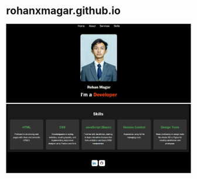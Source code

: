 # rohanxmagar.github.io
![image alt](https://github.com/rohanxmagar/rohanxmagar.github.io/blob/4f605478eddf459b1b8f71be3f4867a21c3a6dcd/Screenshot%202024-12-10%20120753.png)
![image alt](https://github.com/rohanxmagar/rohanxmagar.github.io/blob/161f0879143100dbbf7ebd3fa6b1e5970e7a6935/Screenshot%202024-12-10%20120810.png)
